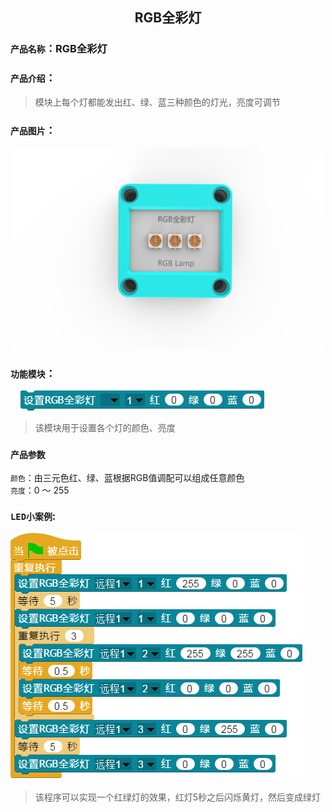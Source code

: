## <center> RGB全彩灯 </center>

### ``产品名称``：RGB全彩灯

### ``产品介绍``：
  > 模块上每个灯都能发出红、绿、蓝三种颜色的灯光，亮度可调节

### ``产品图片``：
  <div align="center">
    <img src="../img/sensor/RGBLamp/RGBLamp.png" width="500px" ><br>
  </div>

### ``功能模块``：

&nbsp;&nbsp;&nbsp;&nbsp;![](../img/sensor/RGBLamp/setRGBLamp.png)  

> 该模块用于设置各个灯的颜色、亮度  

### ``产品参数``

  ``颜色``：由三元色红、绿、蓝根据RGB值调配可以组成任意颜色  
  ``亮度``：0 ～ 255

### ``LED小案例``:

![](../img/sensor/RGBLamp/demo.png)

> 该程序可以实现一个红绿灯的效果，红灯5秒之后闪烁黄灯，然后变成绿灯
